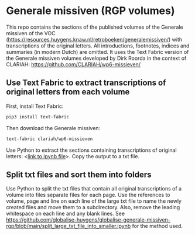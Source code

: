 # Generale missiven (RGP volumes)

This repo contains the sections of the published volumes of the Generale missiven of the VOC (<https://resources.huygens.knaw.nl/retroboeken/generalemissiven/>) with transcriptions of the original letters. All introductions, footnotes, indices and summaries (in modern Dutch) are omitted. It uses the Text Fabric version of the Generale missiven volumes developed by Dirk Roorda in the context of CLARIAH: <https://github.com/CLARIAH/wp6-missieven/> 

## Use Text Fabric to extract transcriptions of original letters from each volume

First, install Text Fabric:

```bash
pip3 install text-fabric
```

Then download the Generale missiven:

```bash
text-fabric clariah/wp6-missieven
```

Use Python to extract the sections containing transcriptions of original letters: <[link to ipynb file](https://github.com/globalise-huygens/globalise-generale-missiven-rgp/blob/main/tf.ipynb)>. Copy the output to a txt file.

## Split txt files and sort them into folders

Use Python to split the txt files that contain all original transcriptions of a volume into files separate files for each page. Use the references to volume, page and line on each line of the large txt file to name the newly created files and move them to a subdirectory. Also, remove the leading whitespace on each line and any blank lines. See <https://github.com/globalise-huygens/globalise-generale-missiven-rgp/blob/main/split_large_txt_file_into_smaller.ipynb> for the method used.

